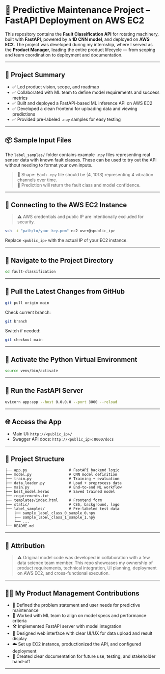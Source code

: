 # 🚀 Predictive Maintenance Project – FastAPI Deployment on AWS EC2

This repository contains the **Fault Classification API** for rotating machinery, built with **FastAPI**, powered by a **1D CNN model**, and deployed on **AWS EC2**. The project was developed during my internship, where I served as the **Product Manager**, leading the entire product lifecycle — from scoping and team coordination to deployment and documentation.

---

## 🧠 Project Summary

- ✅ Led product vision, scope, and roadmap
- ✅ Collaborated with ML team to define model requirements and success metrics
- ✅ Built and deployed a FastAPI-based ML inference API on AWS EC2
- ✅ Developed a clean frontend for uploading data and viewing predictions
- ✅ Provided pre-labeled `.npy` samples for easy testing

---

## 📦 Sample Input Files

The `label_samples/` folder contains example `.npy` files representing real sensor data with known fault classes. These can be used to try out the API without needing to format your own inputs.

> 📎 Shape: Each `.npy` file should be (4, 1013) representing 4 vibration channels over time.  
> 🧪 Prediction will return the fault class and model confidence.

---

## 📌 Connecting to the AWS EC2 Instance

> ⚠️ AWS credentials and public IP are intentionally excluded for security.

```bash
ssh -i "path/to/your-key.pem" ec2-user@<public_ip>
```

Replace `<public_ip>` with the actual IP of your EC2 instance.

---

## 📂 Navigate to the Project Directory

```bash
cd fault-classification
```

---

## 🔄 Pull the Latest Changes from GitHub

```bash
git pull origin main
```

Check current branch:
```bash
git branch
```

Switch if needed:
```bash
git checkout main
```

---

## 🧪 Activate the Python Virtual Environment

```bash
source venv/bin/activate
```

---

## 🚀 Run the FastAPI Server

```bash
uvicorn app:app --host 0.0.0.0 --port 8000 --reload
```

---

## 🌐 Access the App

- Main UI: `http://<public_ip>/`
- Swagger API docs: `http://<public_ip>:8000/docs`

---

## 📁 Project Structure

```
├── app.py                   # FastAPI backend logic
├── model.py                 # CNN model definition
├── train.py                 # Training + evaluation
├── data_loader.py           # Load + preprocess data
├── main.py                  # End-to-end ML workflow
├── best_model.keras         # Saved trained model
├── requirements.txt
├── templates/index.html     # Frontend form
├── static/                  # CSS, background, logo
├── label_samples/           # Pre-labeled test data
│   ├── sample_label_class_0_sample_0.npy
│   ├── sample_label_class_1_sample_1.npy
│   └── ...
└── README.md
```

---

## 🧾 Attribution

> ⚠️ Original model code was developed in collaboration with a few data science team member. This repo showcases my ownership of product requirements, technical integration, UI planning, deployment on AWS EC2, and cross-functional execution.

---

## 🧑‍💼 My Product Management Contributions

- 📌 Defined the problem statement and user needs for predictive maintenance  
- 🧪 Worked with ML team to align on model specs and performance criteria  
- 🛠️ Implemented FastAPI server with model integration  
- 🎨 Designed web interface with clear UI/UX for data upload and result display  
- ☁️ Set up EC2 instance, productionized the API, and configured deployment  
- 🧾 Created clear documentation for future use, testing, and stakeholder hand-off  

---
